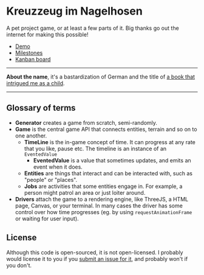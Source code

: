 # Kreuzzeug im Nagelhosen

A pet project game, or at least a few parts of it. Big thanks go out the internet for making this
possible!


-   [Demo](https://wvbe.github.io/kreuzzeug-im-nagelhosen/)
-   [Milestones](https://github.com/wvbe/kreuzzeug-im-nagelhosen/milestones)
-   [Kanban board](https://github.com/users/wvbe/projects/4/)

---

**About the name**, it's a bastardization of German and the title of
[a book that intrigued me as a child](https://en.wikipedia.org/wiki/Crusade_in_Jeans).

---

## Glossary of terms

- **Generator** creates a game from scratch, semi-randomly.
- **Game** is the central game API that connects entities, terrain and so on to one another.
	- **TimeLine** is the in-game concept of time. It can progress at any rate that you like, pause etc. The timeline is an instance of an `EventedValue`
		- **EventedValue** is a value that sometimes updates, and emits an event when it does.
	- **Entities** are things that interact and can be interacted with, such as "people" or "places".
	- **Jobs** are activities that some entities engage in. For example, a person might patrol an area or just loiter around.
- **Drivers** attach the game to a rendering engine, like ThreeJS, a HTML page, Canvas, or your
terminal. In many cases the driver has some control over how time progresses (eg. by using
`requestAnimationFrame` or waiting for user input).


## License

Although this code is open-sourced, it is not open-licensed. I probably would license it to you
if you [submit an issue for it](https://github.com/wvbe/kreuzzeug-im-nagelhosen/issues/new),
and probably won't if you don't.
